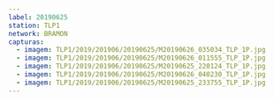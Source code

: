 ```yaml
---
label: 20190625
station: TLP1
network: BRAMON
capturas:
  - imagem: TLP1/2019/201906/20190625/M20190626_035034_TLP_1P.jpg
  - imagem: TLP1/2019/201906/20190625/M20190626_011555_TLP_1P.jpg
  - imagem: TLP1/2019/201906/20190625/M20190625_220124_TLP_1P.jpg
  - imagem: TLP1/2019/201906/20190625/M20190626_040230_TLP_1P.jpg
  - imagem: TLP1/2019/201906/20190625/M20190625_233755_TLP_1P.jpg
---
```


